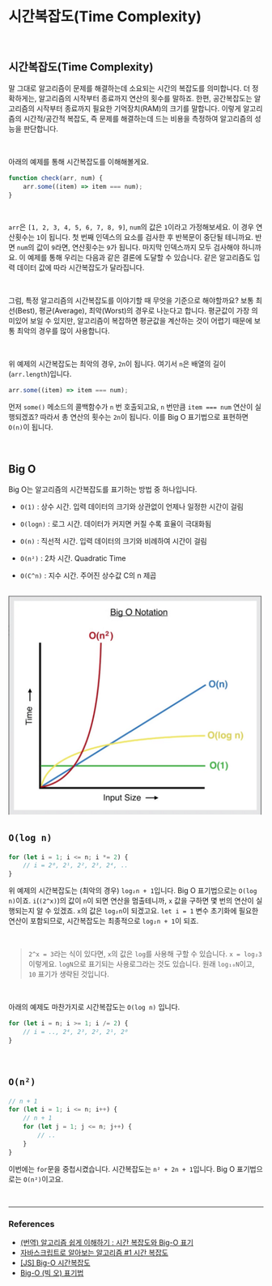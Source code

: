 # 시간복잡도(Time Complexity)

<br>

## 시간복잡도(Time Complexity)

말 그대로 알고리즘이 문제를 해결하는데 소요되는 시간의 복잡도를 의미합니다. 더 정확하게는, 알고리즘의 시작부터 종료까지 연산의 횟수를 말하죠. 한편, 공간복잡도는 알고리즘의 시작부터 종료까지 필요한 기억장치(RAM)의 크기를 말합니다. 이렇게 알고리즘의 시간적/공간적 복잡도, 즉 문제를 해결하는데 드는 비용을 측정하여 알고리즘의 성능을 판단합니다.

<br>

아래의 예제를 통해 시간복잡도를 이해해볼게요.

```javascript
function check(arr, num) {
	arr.some((item) => item === num);
}
```

<br>

`arr`은 `[1, 2, 3, 4, 5, 6, 7, 8, 9]`, `num`의 값은 `1`이라고 가정해보세요. 이 경우 연산횟수는 `1`이 됩니다. 첫 번째 인덱스의 요소를 검사한 후 반복문이 중단될 테니까요. 반면 `num`의 값이 `9`라면, 연산횟수는 `9`가 됩니다. 마지막 인덱스까지 모두 검사해야 하니까요. 이 예제를 통해 우리는 다음과 같은 결론에 도달할 수 있습니다. 같은 알고리즘도 입력 데이터 값에 따라 시간복잡도가 달라집니다.

<br>

그럼, 특정 알고리즘의 시간복잡도를 이야기할 때 무엇을 기준으로 해야할까요? 보통 최선(Best), 평균(Average), 최악(Worst)의 경우로 나눈다고 합니다. 평균값이 가장 의미있어 보일 수 있지만, 알고리즘이 복잡하면 평균값을 계산하는 것이 어렵기 때문에 보통 최악의 경우를 많이 사용합니다.

<br>

위 예제의 시간복잡도는 최악의 경우, `2n`이 됩니다. 여기서 `n`은 배열의 길이(`arr.length`)입니다.

```javascript
arr.some((item) => item === num);
```

먼저 `some()` 메소드의 콜백함수가 `n` 번 호출되고요, `n` 번만큼 `item === num` 연산이 실행되겠죠? 따라서 총 연산의 횟수는 `2n`이 됩니다. 이를 Big O 표기법으로 표현하면 `O(n)`이 됩니다.

<br>

## Big O

Big O는 알고리즘의 시간복잡도를 표기하는 방법 중 하나입니다.

- `O(1)` : 상수 시간. 입력 데이터의 크기와 상관없이 언제나 일정한 시간이 걸림

- `O(logn)` : 로그 시간. 데이터가 커지면 커질 수록 효율이 극대화됨

- `O(n)` : 직선적 시간. 입력 데이터의 크기와 비례하여 시간이 걸림

- `O(n²)` : 2차 시간. Quadratic Time

- `O(C^n)` : 지수 시간. 주어진 상수값 C의 n 제곱

<br>

<img src="./../img/big-o.png" alt="Big O" width="500" />

<br>

## `O(log n)`

```javascript
for (let i = 1; i <= n; i *= 2) {
	// i = 2⁰, 2¹, 2², 2³, 2⁴, ..
}
```

위 예제의 시간복잡도는 (최악의 경우) `log₂n + 1`입니다. Big O 표기법으로는 `O(log n)`이죠. `i`(`(2^x)`)의 값이 `n`이 되면 연산을 멈출테니까, `x` 값을 구하면 몇 번의 연산이 실행되는지 알 수 있겠죠. `x`의 값은 `log₂n`이 되겠고요. `let i = 1` 변수 초기화에 필요한 연산이 포함되므로, 시간복잡도는 최종적으로 `log₂n + 1`이 되죠.

<br>

> `2^x = 3`라는 식이 있다면, `x`의 값은 `log`를 사용해 구할 수 있습니다. `x = log₂3` 이렇게요. `logN`으로 표기되는 사용로그라는 것도 있습니다. 원래 `log₁₀N`이고, `10` 표기가 생략된 것입니다.

<br>

아래의 예제도 마찬가지로 시간복잡도는 `O(log n)` 입니다.

```javascript
for (let i = n; i >= 1; i /= 2) {
	// i = .., 2⁴, 2³, 2², 2¹, 2⁰
}
```

<br>

## `O(n²)`

```javascript
// n + 1
for (let i = 1; i <= n; i++) {
	// n + 1
	for (let j = 1; j <= n; j++) {
		// ..
	}
}
```

이번에는 `for`문을 중첩시켰습니다. 시간복잡도는 `n² + 2n + 1`입니다. Big O 표기법으로는 `O(n²)`이고요.

<br>

---

### References

- [(번역) 알고리즘 쉽게 이해하기 : 시간 복잡도와 Big-O 표기](https://joshuajangblog.wordpress.com/2016/09/21/time_complexity_big_o_in_easy_explanation/)
- [자바스크립트로 알아보는 알고리즘 #1 시간 복잡도](https://falsy.me/%EC%9E%90%EB%B0%94%EC%8A%A4%ED%81%AC%EB%A6%BD%ED%8A%B8%EB%A1%9C-%EC%95%8C%EC%95%84%EB%B3%B4%EB%8A%94-%EC%95%8C%EA%B3%A0%EB%A6%AC%EC%A6%98-1-%EC%8B%9C%EA%B0%84-%EB%B3%B5%EC%9E%A1%EB%8F%84/)
- [[JS] Big-O 시간복잡도](https://velog.io/@760kry/Big-O)
- [Big-O (빅 오) 표기법](https://ko.khanacademy.org/computing/computer-science/algorithms/asymptotic-notation/a/big-o-notation)
